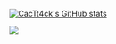 [![CacTt4ck's GitHub stats](https://github-readme-stats.vercel.app/api?username=cactt4ck&theme=tokyonight&bg_color=2F3136&text_color=fff&title_color=7289DA&hide_border=true?count_private=true&show_icons=true)](https://github.com/cactt4ck)


![](https://github-readme-stats.vercel.app/api/top-langs/?username=cactt4ck&&langs_count=8&card_width=250&theme=tokyonight&bg_color=2F3136&text_color=fff&title_color=7289DA&hide_border=true)

<!--
**CacTt4ck/CacTt4ck** is a ✨ _special_ ✨ repository because its `README.md` (this file) appears on your GitHub profile.

Here are some ideas to get you started:

- 🔭 I’m currently working on ...
- 🌱 I’m currently learning ...
- 👯 I’m looking to collaborate on ...
- 🤔 I’m looking for help with ...
- 💬 Ask me about ...
- 📫 How to reach me: ...
- 😄 Pronouns: ...
- ⚡ Fun fact: ...
-->

